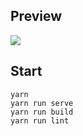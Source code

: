 ## Preview
![](https://i.imgur.com/k9V5eLw.png)

## Start

```
yarn
yarn run serve
yarn run build
yarn run lint
```
